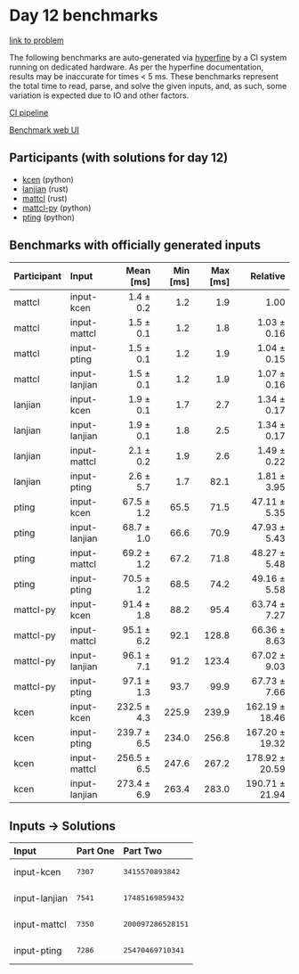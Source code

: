 # Day 12 benchmarks

[link to problem](https://adventofcode.com/2023/day/12)

The following benchmarks are auto-generated via
[hyperfine](https://github.com/sharkdp/hyperfine) by a CI system running on
dedicated hardware. As per the hyperfine documentation, results may be
inaccurate for times < 5 ms. These benchmarks represent the total time to read,
parse, and solve the given inputs, and, as such, some variation is expected due
to IO and other factors.

[CI pipeline](http://ci.papercode.net:8080/teams/main/pipelines/aoc2023)

[Benchmark web UI](https://aoc.ancalagon.black)


## Participants (with solutions for day 12)

- [kcen](https://github.com/kcen/aoc2023) (python)
- [lanjian](https://github.com/lanjian/aoc-2023) (rust)
- [mattcl](https://github.com/mattcl/aoc2023) (rust)
- [mattcl-py](https://github.com/mattcl/aoc2023-py) (python)
- [pting](https://github.com/pting/aoc2023) (python)


## Benchmarks with officially generated inputs

| Participant | Input | Mean [ms] | Min [ms] | Max [ms] | Relative |
|:---|:---|---:|---:|---:|---:|
| mattcl | input-kcen | 1.4 ± 0.2 | 1.2 | 1.9 | 1.00 |
| mattcl | input-mattcl | 1.5 ± 0.1 | 1.2 | 1.8 | 1.03 ± 0.16 |
| mattcl | input-pting | 1.5 ± 0.1 | 1.2 | 1.9 | 1.04 ± 0.15 |
| mattcl | input-lanjian | 1.5 ± 0.1 | 1.2 | 1.9 | 1.07 ± 0.16 |
| lanjian | input-kcen | 1.9 ± 0.1 | 1.7 | 2.7 | 1.34 ± 0.17 |
| lanjian | input-lanjian | 1.9 ± 0.1 | 1.8 | 2.5 | 1.34 ± 0.17 |
| lanjian | input-mattcl | 2.1 ± 0.2 | 1.9 | 2.6 | 1.49 ± 0.22 |
| lanjian | input-pting | 2.6 ± 5.7 | 1.7 | 82.1 | 1.81 ± 3.95 |
| pting | input-kcen | 67.5 ± 1.2 | 65.5 | 71.5 | 47.11 ± 5.35 |
| pting | input-lanjian | 68.7 ± 1.0 | 66.6 | 70.9 | 47.93 ± 5.43 |
| pting | input-mattcl | 69.2 ± 1.2 | 67.2 | 71.8 | 48.27 ± 5.48 |
| pting | input-pting | 70.5 ± 1.2 | 68.5 | 74.2 | 49.16 ± 5.58 |
| mattcl-py | input-kcen | 91.4 ± 1.8 | 88.2 | 95.4 | 63.74 ± 7.27 |
| mattcl-py | input-mattcl | 95.1 ± 6.2 | 92.1 | 128.8 | 66.36 ± 8.63 |
| mattcl-py | input-lanjian | 96.1 ± 7.1 | 91.2 | 123.4 | 67.02 ± 9.03 |
| mattcl-py | input-pting | 97.1 ± 1.3 | 93.7 | 99.9 | 67.73 ± 7.66 |
| kcen | input-kcen | 232.5 ± 4.3 | 225.9 | 239.9 | 162.19 ± 18.46 |
| kcen | input-pting | 239.7 ± 6.5 | 234.0 | 256.8 | 167.20 ± 19.32 |
| kcen | input-mattcl | 256.5 ± 6.5 | 247.6 | 267.2 | 178.92 ± 20.59 |
| kcen | input-lanjian | 273.4 ± 6.9 | 263.4 | 283.0 | 190.71 ± 21.94 |


## Inputs -> Solutions

| Input | Part One | Part Two |
|:---|:---|:---|
|input-kcen|<pre>7307</pre>|<pre>3415570893842</pre>|
|input-lanjian|<pre>7541</pre>|<pre>17485169859432</pre>|
|input-mattcl|<pre>7350</pre>|<pre>200097286528151</pre>|
|input-pting|<pre>7286</pre>|<pre>25470469710341</pre>|